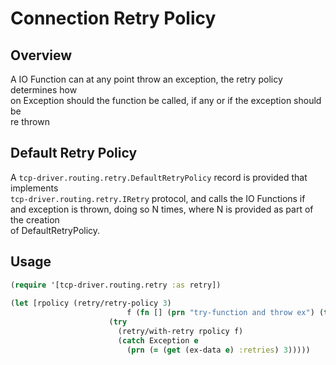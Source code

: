 # Connection Retry Policy 

## Overview

A IO Function can at any point throw an exception, the retry policy determines how  
on Exception should the function be called, if any or if the exception should be  
re thrown

## Default Retry Policy

A ```tcp-driver.routing.retry.DefaultRetryPolicy``` record is provided that implements  
```tcp-driver.routing.retry.IRetry``` protocol,  and calls the IO Functions if  
and exception is thrown, doing so N times, where N is provided as part of the creation  
of DefaultRetryPolicy.


## Usage

```clojure
(require '[tcp-driver.routing.retry :as retry])
 
(let [rpolicy (retry/retry-policy 3)
                          f (fn [] (prn "try-function and throw ex") (throw (Exception. "test")))]
                      (try
                        (retry/with-retry rpolicy f)
                        (catch Exception e
                          (prn (= (get (ex-data e) :retries) 3)))))

```